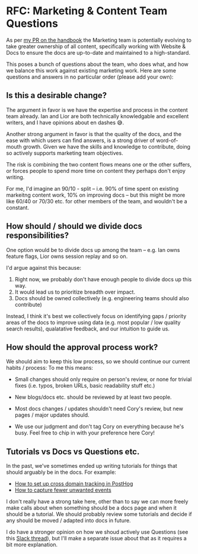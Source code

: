 # RFC: Marketing & Content Team Questions

As per [my PR on the handbook](https://github.com/PostHog/posthog.com/pull/6010) the Marketing team is potentially evolving to take greater ownership of all content, specifically working with Website & Docs to ensure the docs are up-to-date and maintained to a high-standard.

This poses a bunch of questions about the team, who does what, and how we balance this work against existing marketing work. Here are some questions and answers in no particular order (please add your own):

## Is this a desirable change?

The argument in favor is we have the expertise and process in the content team already. Ian and Lior are both technically knowledgable and excellent writers, and I have opinions about en dashes 😅. 

Another strong argument in favor is that the quality of the docs, and the ease with which users can find answers, is a strong driver of word-of-mouth growth. Given we have the skills and knowledge to contribute, doing so actively supports marketing team objectives.

The risk is combining the two content flows means one or the other suffers, or forces people to spend more time on content they perhaps don't enjoy writing.

For me, I'd imagine an 90/10 - split – i.e. 90% of time spent on existing markeitng content work, 10% on improving docs – but this might be more like 60/40 or 70/30 etc. for other members of the team, and wouldn't be a constant.

## How should / should we divide docs responsibilities?

One option would be to divide docs up among the team – e.g. Ian owns feature flags, Lior owns session replay and so on.

I'd argue against this because:

1. Right now, we probably don't have enough people to divide docs up this way. 
2. It would lead us to prioritize breadth over impact.
3. Docs should be owned collectively (e.g. engineering teams should also contribute)

Instead, I think it's best we collectively focus on identifying gaps / priority areas of the docs to improve using data (e.g. most popular / low quality search results), qualatative feedback, and our intuition to guide us.

## How should the approval process work?

We should aim to keep this low process, so we should continue our current habits / process: To me this means:

- Small changes should only require on person's review, or none for trivial fixes (i.e. typos, broken URLs, basic readability stuff etc.)

- New blogs/docs etc. should be reviewed by at least two people.

- Most docs changes / updates shouldn't need Cory's review, but new pages / major updates should. 

- We use our judgment and don't tag Cory on everything because he's busy. Feel free to chip in with your preference here Cory!

## Tutorials vs Docs vs Questions etc.

In the past, we've sometimes ended up writing tutorials for things that should arguably be in the docs. For example:

- [How to set up cross domain tracking in PostHog](https://posthog.com/tutorials/cross-domain-tracking)
- [How to capture fewer unwanted events](https://posthog.com/tutorials/fewer-unwanted-events)

I don't really have a strong take here, other than to say we can more freely make calls about when something should be a docs page and when it should be a tutorial. We should probably review some tutorials and decide if any should be moved / adapted into docs in future.

I do have a stronger opinion on how we shoud actively use Questions (see this [Slack thread](https://posthog.slack.com/archives/C01V9AT7DK4/p1684415385439629)), but I'll make a separate issue about that as it requires a bit more explanation.